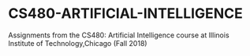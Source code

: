 # CS480-ARTIFICIAL-INTELLIGENCE
Assignments from the CS480: Artificial Intelligence course at Illinois Institute of Technology,Chicago (Fall 2018)
